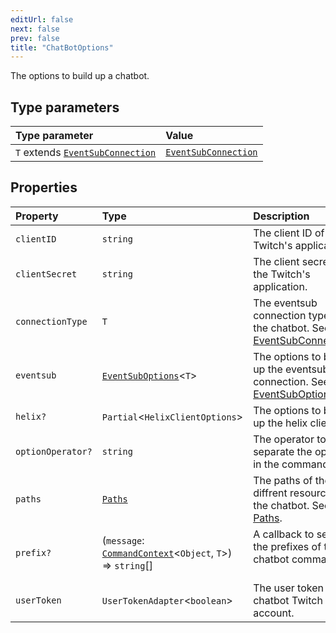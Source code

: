 ```yaml
---
editUrl: false
next: false
prev: false
title: "ChatBotOptions"
---
```


The options to build up a chatbot.

## Type parameters

| Type parameter | Value |
| :------ | :------ |
| `T` extends [`EventSubConnection`](../enumerations/EventSubConnection.md) | [`EventSubConnection`](../enumerations/EventSubConnection.md) |

## Properties

| Property | Type | Description |
| :------ | :------ | :------ |
| `clientID` | `string` | The client ID of the Twitch's application. |
| `clientSecret` | `string` | The client secret of the Twitch's application. |
| `connectionType` | `T` | The eventsub connection type of the chatbot. See [EventSubConnection](../../api/chatbot/enumerations/eventsubconnection). |
| `eventsub` | [`EventSubOptions`](../type-aliases/EventSubOptions.md)\<`T`\> | The options to build up the eventsub connection. See [EventSubOptions](../../api/chatbot/type-aliases/eventsuboptions). |
| `helix?` | `Partial`\<`HelixClientOptions`\> | The options to build up the helix client. |
| `optionOperator?` | `string` | The operator to separate the options in the command. |
| `paths` | [`Paths`](Paths.md) | The paths of the diffrent resources of the chatbot. See [Paths](../../api/chatbot/interfaces/paths). |
| `prefix?` | (`message`: [`CommandContext`](../classes/CommandContext.md)\<`Object`, `T`\>) => `string`[] | A callback to set up the prefixes of the chatbot commands.<br /><br /> |
| `userToken` | `UserTokenAdapter`\<`boolean`\> | The user token of the chatbot Twitch account. |

